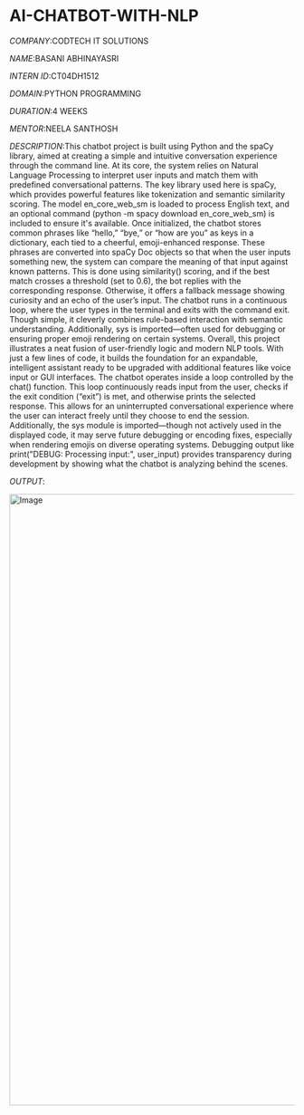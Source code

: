 # AI-CHATBOT-WITH-NLP

*COMPANY*:CODTECH IT SOLUTIONS

*NAME*:BASANI ABHINAYASRI

*INTERN ID*:CT04DH1512

*DOMAIN*:PYTHON PROGRAMMING

*DURATION*:4 WEEKS

*MENTOR*:NEELA SANTHOSH

*DESCRIPTION*:This chatbot project is built using Python and the spaCy library, aimed at creating a simple and intuitive conversation experience through the command line. At its core, the system relies on Natural Language Processing to interpret user inputs and match them with predefined conversational patterns. The key library used here is spaCy, which provides powerful features like tokenization and semantic similarity scoring. The model en_core_web_sm is loaded to process English text, and an optional command (python -m spacy download en_core_web_sm) is included to ensure it's available. Once initialized, the chatbot stores common phrases like “hello,” “bye,” or “how are you” as keys in a dictionary, each tied to a cheerful, emoji-enhanced response.
These phrases are converted into spaCy Doc objects so that when the user inputs something new, the system can compare the meaning of that input against known patterns. This is done using similarity() scoring, and if the best match crosses a threshold (set to 0.6), the bot replies with the corresponding response. Otherwise, it offers a fallback message showing curiosity and an echo of the user’s input. The chatbot runs in a continuous loop, where the user types in the terminal and exits with the command exit. Though simple, it cleverly combines rule-based interaction with semantic understanding. Additionally, sys is imported—often used for debugging or ensuring proper emoji rendering on certain systems. Overall, this project illustrates a neat fusion of user-friendly logic and modern NLP tools. With just a few lines of code, it builds the foundation for an expandable, intelligent assistant ready to be upgraded with additional features like voice input or GUI interfaces.
The chatbot operates inside a loop controlled by the chat() function. This loop continuously reads input from the user, checks if the exit condition (“exit”) is met, and otherwise prints the selected response. This allows for an uninterrupted conversational experience where the user can interact freely until they choose to end the session.
Additionally, the sys module is imported—though not actively used in the displayed code, it may serve future debugging or encoding fixes, especially when rendering emojis on diverse operating systems. Debugging output like print("DEBUG: Processing input:", user_input) provides transparency during development by showing what the chatbot is analyzing behind the scenes.

*OUTPUT*:

<img width="1920" height="1080" alt="Image" src="https://github.com/user-attachments/assets/2a51ed46-3b81-41bd-bd57-9aca842b2d66" />
